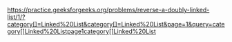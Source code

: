 https://practice.geeksforgeeks.org/problems/reverse-a-doubly-linked-list/1/?category[]=Linked%20List&category[]=Linked%20List&page=1&query=category[]Linked%20Listpage1category[]Linked%20List
